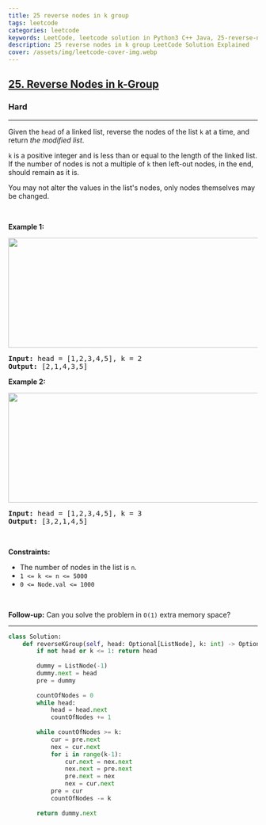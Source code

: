 ```yaml
---
title: 25 reverse nodes in k group
tags: leetcode
categories: leetcode
keywords: LeetCode, leetcode solution in Python3 C++ Java, 25-reverse-nodes-in-k-group solution
description: 25 reverse nodes in k group LeetCode Solution Explained
cover: /assets/img/leetcode-cover-img.webp
---
```



<h2><a href="https://leetcode.com/problems/reverse-nodes-in-k-group/">25. Reverse Nodes in k-Group</a></h2><h3>Hard</h3><hr><div><p>Given the <code>head</code> of a linked list, reverse the nodes of the list <code>k</code> at a time, and return <em>the modified list</em>.</p>

<p><code>k</code> is a positive integer and is less than or equal to the length of the linked list. If the number of nodes is not a multiple of <code>k</code> then left-out nodes, in the end, should remain as it is.</p>

<p>You may not alter the values in the list's nodes, only nodes themselves may be changed.</p>

<p>&nbsp;</p>
<p><strong>Example 1:</strong></p>
<img alt="" src="https://assets.leetcode.com/uploads/2020/10/03/reverse_ex1.jpg" style="width: 542px; height: 222px;">
<pre><strong>Input:</strong> head = [1,2,3,4,5], k = 2
<strong>Output:</strong> [2,1,4,3,5]
</pre>

<p><strong>Example 2:</strong></p>
<img alt="" src="https://assets.leetcode.com/uploads/2020/10/03/reverse_ex2.jpg" style="width: 542px; height: 222px;">
<pre><strong>Input:</strong> head = [1,2,3,4,5], k = 3
<strong>Output:</strong> [3,2,1,4,5]
</pre>

<p>&nbsp;</p>
<p><strong>Constraints:</strong></p>

<ul>
	<li>The number of nodes in the list is <code>n</code>.</li>
	<li><code>1 &lt;= k &lt;= n &lt;= 5000</code></li>
	<li><code>0 &lt;= Node.val &lt;= 1000</code></li>
</ul>

<p>&nbsp;</p>
<p><strong>Follow-up:</strong> Can you solve the problem in <code>O(1)</code> extra memory space?</p>
</div>

---




```python
class Solution:
    def reverseKGroup(self, head: Optional[ListNode], k: int) -> Optional[ListNode]:
        if not head or k <= 1: return head
        
        dummy = ListNode(-1)
        dummy.next = head
        pre = dummy
        
        countOfNodes = 0
        while head:
            head = head.next
            countOfNodes += 1
        
        while countOfNodes >= k:
            cur = pre.next
            nex = cur.next
            for i in range(k-1):
                cur.next = nex.next
                nex.next = pre.next
                pre.next = nex
                nex = cur.next
            pre = cur
            countOfNodes -= k
        
        return dummy.next
```
